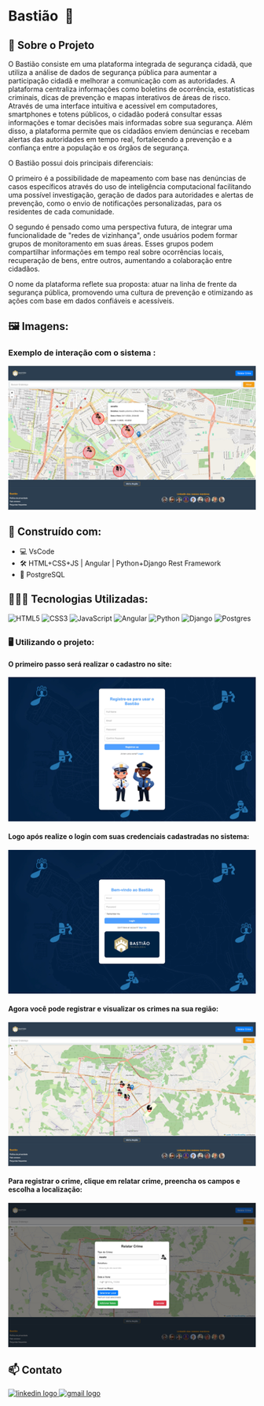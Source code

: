 # Bastião  🚨

## 🔎 Sobre o Projeto

O Bastião consiste em uma plataforma integrada de segurança cidadã, que utiliza a análise de dados de segurança pública para aumentar a participação cidadã e melhorar a comunicação com as autoridades. A plataforma centraliza informações como boletins de ocorrência, estatísticas criminais, dicas de prevenção e mapas interativos de áreas de risco. Através de uma interface intuitiva e acessível em computadores, smartphones e totens públicos, o cidadão poderá consultar essas informações e tomar decisões mais informadas sobre sua segurança. Além disso, a plataforma permite que os cidadãos enviem denúncias e recebam alertas das autoridades em tempo real, fortalecendo a prevenção e a confiança entre a população e os órgãos de segurança.

O Bastião possui dois principais diferenciais:

O primeiro é a possibilidade de mapeamento com base nas denúncias de casos específicos através do uso de inteligência computacional facilitando uma possível investigação, geração de dados para autoridades e alertas de prevenção, como o envio de notificações personalizadas, para os residentes de cada comunidade.

O segundo é pensado como uma perspectiva futura, de integrar uma funcionalidade de "redes de vizinhança", onde usuários podem formar grupos de monitoramento em suas áreas. Esses grupos podem compartilhar informações em tempo real sobre ocorrências locais, recuperação de bens, entre outros, aumentando a colaboração entre cidadãos.

O nome da plataforma reflete sua proposta: atuar na linha de frente da segurança pública, promovendo uma cultura de prevenção e otimizando as ações com base em dados confiáveis e acessíveis.
##

## 🖼️ Imagens:

### Exemplo de interação com o sistema :

![PREVIEW1][preview-preview1]

##

## 🔨 Construído com:

* 💻 VsCode 
* 🛠️ HTML+CSS+JS | Angular | Python+Django Rest Framework
* 🎲 PostgreSQL

##

## 👨🏽‍💻 Tecnologias Utilizadas:


![HTML5](https://img.shields.io/badge/html5-%23E34F26.svg?style=for-the-badge&logo=html5&logoColor=white)
![CSS3](https://img.shields.io/badge/css3-%231572B6.svg?style=for-the-badge&logo=css3&logoColor=white)
![JavaScript](https://img.shields.io/badge/javascript-%23323330.svg?style=for-the-badge&logo=javascript&logoColor=%23F7DF1E)
![Angular](https://img.shields.io/badge/angular-%23DD0031.svg?style=for-the-badge&logo=angular&logoColor=white)
![Python](https://img.shields.io/badge/python-3670A0?style=for-the-badge&logo=python&logoColor=ffdd54)
![Django](https://img.shields.io/badge/django-%23092E20.svg?style=for-the-badge&logo=django&logoColor=white)
![Postgres](https://img.shields.io/badge/postgres-%23316192.svg?style=for-the-badge&logo=postgresql&logoColor=white)

##

<!-- USAGE EXAMPLES -->
### 🖥️ Utilizando o projeto:


#### O primeiro passo será realizar o cadastro no site:

![PREVIEW2][preview-preview2]

#### Logo após realize o login com suas credenciais cadastradas no sistema:

![PREVIEW3][preview-preview3]

#### Agora você pode registrar e visualizar os crimes na sua região:

![PREVIEW4][preview-preview4]

#### Para registrar o crime, clique em relatar crime, preencha os campos e escolha a localização:

![PREVIEW5][preview-preview5]


<!-- CONTACT -->
## 📫 Contato

<div align="left">
  <a href="https://www.linkedin.com/in/marcus-césar-santos-pereira-70991a28a/" target="_blank">
    <img src="https://raw.githubusercontent.com/maurodesouza/profile-readme-generator/master/src/assets/icons/social/linkedin/default.svg" width="47" height="35" alt="linkedin logo"  />
  </a>
  <a href="contato.marcuscspereira@gmail.com" target="_blank">
    <img src="https://raw.githubusercontent.com/maurodesouza/profile-readme-generator/master/src/assets/icons/social/gmail/default.svg" width="47" height="35" alt="gmail logo"  />
  </a>
</div>

<!-- Adicionar LINKS & IMAGES -->
[preview-preview1]: images/preview_images/preview_5.png
[preview-preview2]: images/preview_images/preview_2.jpeg
[preview-preview3]: images/preview_images/preview_1.jpeg
[preview-preview4]: images/preview_images/preview_3.jpeg
[preview-preview5]: images/preview_images/preview_4.jpeg
